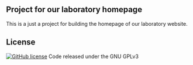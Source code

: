 ## Project for our laboratory homepage

This is a just a project for building the homepage of our laboratory website.

## License

[![GitHub license](https://img.shields.io/github/license/rheo-/Laboratory_HP.svg)](https://choosealicense.com/licenses/gpl-3.0/)
Code released under the GNU GPLv3
